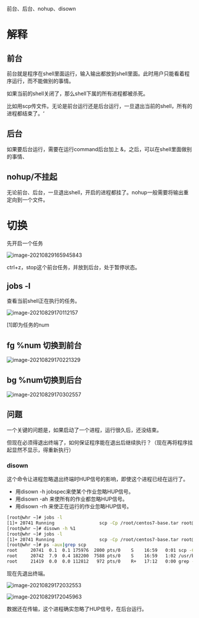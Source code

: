 前台、后台、nohup、disown

# 解释

## 前台

前台就是程序在shell里面运行，输入输出都放到shell里面。此时用户只能看着程序运行，而不能做别的事情。

如果当前的shell关闭了，那么shell下属的所有进程都被杀死。

比如用scp传文件。无论是前台运行还是后台运行，一旦退出当前的shell，所有的进程都结束了。‘



## 后台

如果要后台运行，需要在运行command后台加上 &，之后，可以在shell里面做别的事情、



## nohup/不挂起

无论前台、后台，一旦退出shell，开启的进程都挂了。nohup一般需要将输出重定向到一个文件。





# 切换

先开启一个任务

![image-20210829165945843](https://gitee.com/hit_whr/pic_2.0/raw/master/image-20210829165945843.png)

ctrl+z，stop这个前台任务，并放到后台，处于暂停状态。



## jobs -l

查看当前shell正在执行的任务。

![image-20210829170112157](https://gitee.com/hit_whr/pic_2.0/raw/master/image-20210829170112157.png)

[1]即为任务的num



## fg %num 切换到前台

![image-20210829170221329](https://gitee.com/hit_whr/pic_2.0/raw/master/image-20210829170221329.png)



## bg %num切换到后台

![image-20210829170302557](https://gitee.com/hit_whr/pic_2.0/raw/master/image-20210829170302557.png)



## 问题

一个关键的问题是，如果启动了一个进程，运行很久后，还没结束。

但现在必须得退出终端了，如何保证程序能在退出后继续执行？（现在再将程序挂起显然不显示，得重新执行）

### disown

这个命令让进程忽略退出终端时HUP信号的影响，即使这个进程已经在运行了。

- 用disown -h jobspec来使某个作业忽略HUP信号。
- 用disown -ah 来使所有的作业都忽略HUP信号。
- 用disown -rh 来使正在运行的作业忽略HUP信号。

```bash
[root@whr ~]# jobs -l
[1]+ 20741 Running                 scp -Cp /root/centos7-base.tar root@47.113.179.166:/root &
[root@whr ~]# disown -h %1
[root@whr ~]# jobs -l
[1]+ 20741 Running                 scp -Cp /root/centos7-base.tar root@47.113.179.166:/root &
[root@whr ~]# ps -aux|grep scp
root     20741  0.1  0.1 175976  2800 pts/0    S    16:59   0:01 scp -Cp /root/centos7-base.tar root@47.113.179.166:/root
root     20742  7.9  0.4 182200  7588 pts/0    S    16:59   1:02 /usr/bin/ssh -x -oForwardAgent=no -oPermitLocalCommand=no -oClearAllForwardings=yes -C -l root -- 47.113.179.166 scp -p -t /root
root     21419  0.0  0.0 112812   972 pts/0    R+   17:12   0:00 grep --color=auto scp
```



现在先退出终端。

![image-20210829172032553](https://gitee.com/hit_whr/pic_2.0/raw/master/image-20210829172032553.png)



![image-20210829172045963](https://gitee.com/hit_whr/pic_2.0/raw/master/image-20210829172045963.png)

数据还在传输，这个进程确实忽略了HUP信号，在后台运行。